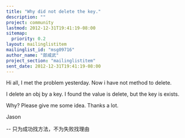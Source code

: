 ```yaml
---
title: "Why did not delete the key."
description: ""
project: community
lastmod: 2012-12-31T19:41:19-08:00
sitemap:
  priority: 0.2
layout: mailinglistitem
mailinglist_id: "msg09716"
author_name: "郎咸武"
project_section: "mailinglistitem"
sent_date: 2012-12-31T19:41:19-08:00
---
```



Hi all,
 I met the problem yesterday. Now i have not method to delete.

I delete an obj by a key. I found the value is delete, but the key is
exists.

Why? Please give me some idea.
Thanks a lot.

Jason

-- 
只为成功找方法，不为失败找理由
